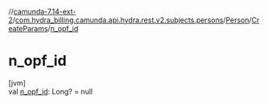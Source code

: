 //[camunda-7.14-ext-2](../../../../index.md)/[com.hydra_billing.camunda.api.hydra.rest.v2.subjects.persons](../../index.md)/[Person](../index.md)/[CreateParams](index.md)/[n_opf_id](n_opf_id.md)

# n_opf_id

[jvm]\
val [n_opf_id](n_opf_id.md): Long? = null
